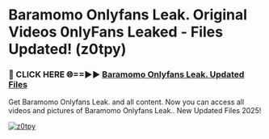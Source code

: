 # Baramomo Onlyfans Leak. Original Videos 0nlyFans Leaked - Files Updated! (z0tpy)

<h3>🔴 CLICK HERE 🌐==►► <a href="https://tinyurl.com/4seja8ks" rel="nofollow">Baramomo Onlyfans Leak. Updated Files</a></h3>

Get Baramomo Onlyfans Leak. and all content. Now you can access all videos and pictures of Baramomo Onlyfans Leak.. New Updated Files 2025!

[![z0tpy](https://i.imgur.com/EWjZXRe.gif)](https://tinyurl.com/4seja8ks)
